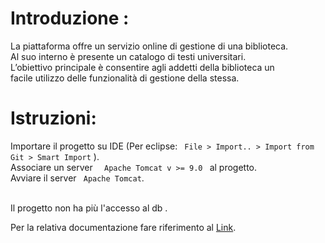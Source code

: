 <h1>Introduzione :</h1>

<p>La piattaforma offre un servizio online di gestione di una biblioteca. <br>
Al suo interno è presente un catalogo di testi universitari. <br>
L’obiettivo principale è consentire agli addetti della biblioteca un <br />facile utilizzo delle funzionalità di gestione della stessa.</p>

<h1>Istruzioni: </h1>
<p> Importare il progetto su IDE (Per eclipse: <code> File > Import.. > Import from Git > Smart Import</code> ). <br>
Associare un server <code>  Apache Tomcat v >= 9.0 </code> al progetto.
<br> Avviare il server <code> Apache Tomcat</code>.</p>
<br> Il progetto non ha più l'accesso al db .</p>

<p>Per la relativa documentazione fare riferimento al <a href="https://drive.google.com/open?id=1_a9Lz25gsGd7fz3KcR9CC80NmMAQRCxe">Link</a>. </p>



